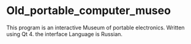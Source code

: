 # Old_portable_computer_museo
This program is an interactive Museum of portable electronics. Written using Qt 4. the interface Language is Russian.
